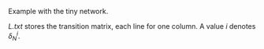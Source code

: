Example with the tiny network.

*L.txt* stores the transition matrix, each line for one column. A value *i* denotes $δ_N^i$.